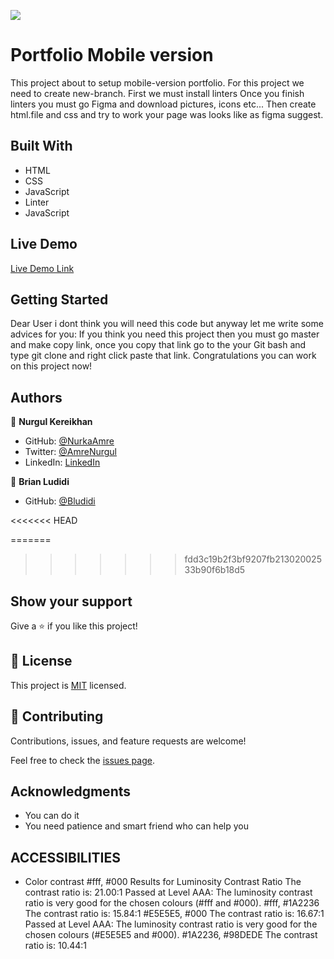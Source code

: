 
![](https://img.shields.io/badge/Microverse-blueviolet)

# Portfolio Mobile version
This project about to setup mobile-version portfolio.
For this project we need to create new-branch.
First we must install linters
Once you finish linters you must go Figma and download pictures, icons etc...
Then create html.file and css and try to work your page was looks like as figma suggest.


## Built With

- HTML
- CSS
- JavaScript 
- Linter
- JavaScript

## Live Demo 
[Live Demo Link](https://nurkaamre.github.io/portfolio-mobile-version/)

## Getting Started
Dear User i dont think you will need this code but anyway let me write some advices for you:
If you think you need this project then you must go master and make copy link, once you copy that link go to the your Git bash and type git clone and right click paste that link. Congratulations you can work on this project now!


## Authors

👤 **Nurgul Kereikhan**

- GitHub: [@NurkaAmre](https://github.com/NurkaAmre)
- Twitter: [@AmreNurgul](https://twitter.com/AmreNurgul)
- LinkedIn: [LinkedIn](www.linkedin.com/in/amre-nurgul)

👤 **Brian Ludidi**

- GitHub: [@Bludidi](https://github.com/Bludidi)

<<<<<<< HEAD

=======
>>>>>>> fdd3c19b2f3bf9207fb21302002533b90f6b18d5
## Show your support

Give a ⭐️ if you like this project!

## 📝 License

This project is [MIT](./MIT.md) licensed.

## 🤝 Contributing

Contributions, issues, and feature requests are welcome!

Feel free to check the [issues page](https://github.com/NurkaAmre/portfolio-mobile-version).

## Acknowledgments

- You can do it
- You need patience and smart friend who can help you 

## ACCESSIBILITIES

- Color contrast #fff, #000 Results for Luminosity Contrast Ratio
The contrast ratio is: 21.00:1
Passed at Level AAA: The luminosity contrast ratio is very good for the chosen colours (#fff and #000).
 #fff, #1A2236  The contrast ratio is: 15.84:1
#E5E5E5, #000 The contrast ratio is: 16.67:1
Passed at Level AAA: The luminosity contrast ratio is very good for the chosen colours (#E5E5E5 and #000).
#1A2236, #98DEDE The contrast ratio is: 10.44:1
